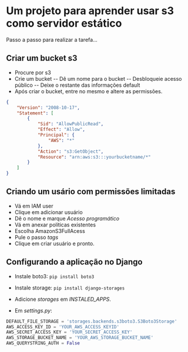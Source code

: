 # Um projeto para aprender usar s3 como servidor estático

Passo a passo para realizar a tarefa...

## Criar um bucket s3

- Procure por s3
- Crie um bucket
-- Dê um nome para o bucket
-- Desbloqueie acesso público
-- Deixe o restante das informações default
- Após criar o bucket, entre no mesmo e altere as permissões.
```json
{
    "Version": "2008-10-17",
    "Statement": [
        {
            "Sid": "AllowPublicRead",
            "Effect": "Allow",
            "Principal": {
                "AWS": "*"
            },
            "Action": "s3:GetObject",
            "Resource": "arn:aws:s3:::yourbucketname/*"
        }
    ]
}
```

## Criando um usário com permissões limitadas

- Vá em IAM user
- Clique em adicionar usuário
- Dê o nome e marque *Acesso programático*
- Vá em anexar políticas existentes
- Escolha AmazonS3FullAcess
- Pule o passo *tags*
- Clique em criar usuário e pronto.

## Configurando a aplicação no Django

- Instale boto3: `pip install boto3`
- Instale storage: `pip install django-storages`

- Adicione *storages* em *INSTALED_APPS*.

- Em *settings.py*:
```python
DEFAULT_FILE_STORAGE = 'storages.backends.s3boto3.S3Boto3Storage'
AWS_ACCESS_KEY_ID = 'YOUR_AWS_ACCESS_KEYID'
AWS_SECRET_ACCESS_KEY = 'YOUR_SECRET_ACCESS_KEY'
AWS_STORAGE_BUCKET_NAME = 'YOUR_AWS_STORAGE_BUCKET_NAME'
AWS_QUERYSTRING_AUTH = False
```